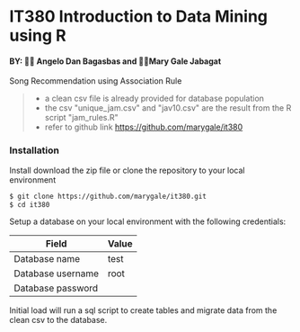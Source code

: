# IT380 Introduction to Data Mining using R

#### BY: 👨‍🔧 Angelo Dan Bagasbas and 👩‍🔧Mary Gale Jabagat

Song Recommendation using Association Rule

> - a clean csv file is already provided for database population
> - the csv "unique_jam.csv" and "jav10.csv" are the result from the R script "jam_rules.R"
> - refer to github link https://github.com/marygale/it380

### Installation

Install download the zip file or clone the repository to your local environment

```sh
$ git clone https://github.com/marygale/it380.git
$ cd it380
```

Setup a database on your local environment with the following credentials:

|Field  | Value|
| ------ | ------ |
| Database name | test |
| Database username | root |
| Database password |  |

Initial load will run a sql script to create tables and migrate data from the clean csv to the database.
